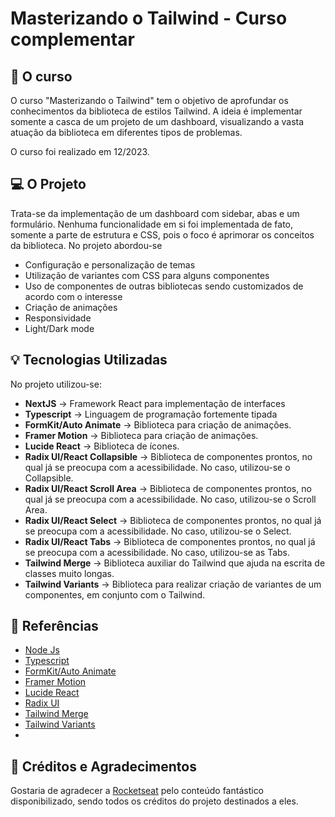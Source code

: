 # Masterizando o Tailwind - Curso complementar

## 🎲 O curso

O curso "Masterizando o Tailwind" tem o objetivo de aprofundar os conhecimentos da biblioteca de estilos Tailwind. A ideia é implementar somente a casca de um projeto de um dashboard, visualizando a vasta atuação da biblioteca em diferentes tipos de problemas.

O curso foi realizado em 12/2023.

## 💻 O Projeto

Trata-se da implementação de um dashboard com sidebar, abas e um formulário. Nenhuma funcionalidade em si foi implementada de fato, somente a parte de estrutura e CSS, pois o foco é aprimorar os conceitos da biblioteca. No projeto abordou-se

- Configuração e personalização de temas
- Utilização de variantes com CSS para alguns componentes
- Uso de componentes de outras bibliotecas sendo customizados de acordo com o interesse
- Criação de animações
- Responsividade
- Light/Dark mode

## 💡 Tecnologias Utilizadas

No projeto utilizou-se:

- **NextJS** -> Framework React para implementação de interfaces
- **Typescript** -> Linguagem de programação fortemente tipada
- **FormKit/Auto Animate** -> Biblioteca para criação de animações.
- **Framer Motion** -> Biblioteca para criação de animações.
- **Lucide React** -> Biblioteca de ícones.
- **Radix UI/React Collapsible** -> Biblioteca de componentes prontos, no qual já se preocupa com a acessibilidade. No caso, utilizou-se o Collapsible.
- **Radix UI/React Scroll Area** -> Biblioteca de componentes prontos, no qual já se preocupa com a acessibilidade. No caso, utilizou-se o Scroll Area.
- **Radix UI/React Select** -> Biblioteca de componentes prontos, no qual já se preocupa com a acessibilidade. No caso, utilizou-se o Select.
- **Radix UI/React Tabs** -> Biblioteca de componentes prontos, no qual já se preocupa com a acessibilidade. No caso, utilizou-se as Tabs.
- **Tailwind Merge** -> Biblioteca auxiliar do Tailwind que ajuda na escrita de classes muito longas.
- **Tailwind Variants** -> Biblioteca para realizar criação de variantes de um componentes, em conjunto com o Tailwind.

## 🔎 Referências

- [Node Js](https://nextjs.org/docs)
- [Typescript](https://www.typescriptlang.org/docs/)
- [FormKit/Auto Animate](https://auto-animate.formkit.com/)
- [Framer Motion](https://www.framer.com/motion/)
- [Lucide React](https://lucide.dev/guide/packages/lucide-react)
- [Radix UI](https://www.radix-ui.com/primitives)
- [Tailwind Merge](https://www.npmjs.com/package/tailwind-merge)
- [Tailwind Variants](https://www.tailwind-variants.org/)
- 

## 🧠 Créditos e Agradecimentos

Gostaria de agradecer a [Rocketseat](https://www.rocketseat.com.br/) pelo conteúdo fantástico disponibilizado, sendo todos os créditos do projeto destinados a eles.
